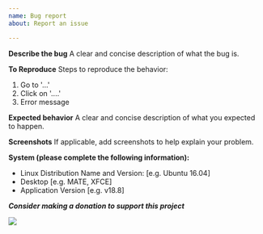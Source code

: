 ```yaml
---
name: Bug report
about: Report an issue

---
```


**Describe the bug**
A clear and concise description of what the bug is.

**To Reproduce**
Steps to reproduce the behavior:
1. Go to '...'
2. Click on '....'
3. Error message

**Expected behavior**
A clear and concise description of what you expected to happen.

**Screenshots**
If applicable, add screenshots to help explain your problem.

**System (please complete the following information):**
 - Linux Distribution Name and Version: [e.g. Ubuntu 16.04]
 - Desktop [e.g. MATE, XFCE]
 - Application Version [e.g. v18.8]

***Consider making a donation to support this project***

[![](https://www.paypalobjects.com/en_US/i/btn/btn_donate_LG.gif)](https://www.paypal.com/cgi-bin/webscr?business=teejeetech@gmail.com&cmd=_xclick&currency_code=USD&item_name=Timeshift%20Donation)
